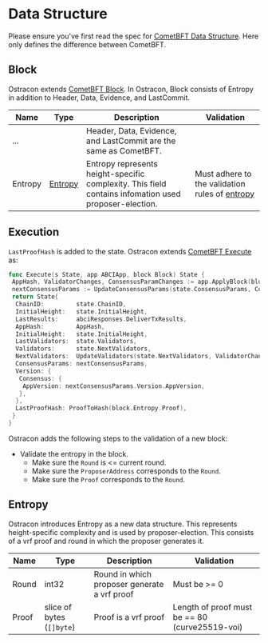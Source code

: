 # Data Structure

Please ensure you've first read the spec for [CometBFT Data Structure](https://github.com/tendermint/tendermint/blob/v0.34.x/spec/core/data_structures.md). Here only defines the difference between CometBFT.

## Block

Ostracon extends [CometBFT Block](https://github.com/tendermint/tendermint/blob/v0.34.x/spec/core/data_structures.md#block). In Ostracon, Block consists of Entropy in addition to Header, Data, Evidence, and LastCommit.

| Name | Type | Description | Validation |
|------|------|-------------|------------|
| ...  |      | Header, Data, Evidence, and LastCommit are the same as CometBFT. |            |
| Entropy | [Entropy](#entropy) | Entropy represents height-specific complexity. This field contains infomation used proposer-election. | Must adhere to the validation rules of [entropy](#entropy) |

## Execution

`LastProofHash` is added to the state. Ostracon extends [CometBFT Execute](https://github.com/tendermint/tendermint/blob/v0.34.x/spec/core/data_structures.md#execution) as:

```go
func Execute(s State, app ABCIApp, block Block) State {
 AppHash, ValidatorChanges, ConsensusParamChanges := app.ApplyBlock(block)
 nextConsensusParams := UpdateConsensusParams(state.ConsensusParams, ConsensusParamChanges)
 return State{
  ChainID:         state.ChainID,
  InitialHeight:   state.InitialHeight,
  LastResults:     abciResponses.DeliverTxResults,
  AppHash:         AppHash,
  InitialHeight:   state.InitialHeight,
  LastValidators:  state.Validators,
  Validators:      state.NextValidators,
  NextValidators:  UpdateValidators(state.NextValidators, ValidatorChanges),
  ConsensusParams: nextConsensusParams,
  Version: {
   Consensus: {
    AppVersion: nextConsensusParams.Version.AppVersion,
   },
  },
  LastProofHash: ProofToHash(block.Entropy.Proof),
 }
}
```

Ostracon adds the following steps to the validation of a new block:

- Validate the entropy in the block.
    - Make sure the `Round` is <= current round.
    - Make sure the `ProposerAddress` corresponds to the `Round`.
    - Make sure the `Proof` corresponds to the `Round`.

## Entropy

Ostracon introduces Entropy as a new data structure. This represents height-specific complexity and is used by proposer-election. This consists of a vrf proof and round in which the proposer generates it.

| Name | Type | Description | Validation                                             |
|------|------|-------------|--------------------------------------------------------|
| Round | int32                     | Round in which proposer generate a vrf proof             | Must be >= 0                                           |
| Proof | slice of bytes (`[]byte`) | Proof is a vrf proof | Length of proof must be == 80 (curve25519-voi) |
